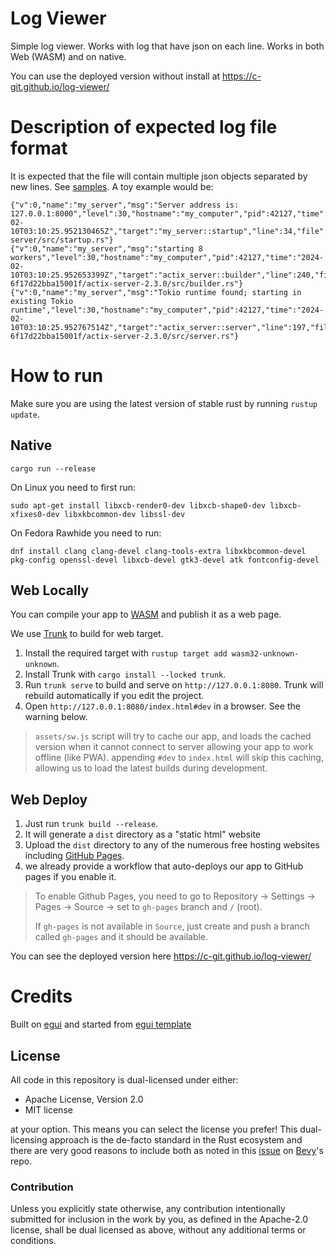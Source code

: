 # Log Viewer

Simple log viewer.
Works with log that have json on each line.
Works in both Web (WASM) and on native.

You can use the deployed version without install at <https://c-git.github.io/log-viewer/>

# Description of expected log file format

It is expected that the file will contain multiple json objects separated by new lines.
See [samples](tests/sample_logs/).
A toy example would be:

```
{"v":0,"name":"my_server","msg":"Server address is: 127.0.0.1:8000","level":30,"hostname":"my_computer","pid":42127,"time":"2024-02-10T03:10:25.952130465Z","target":"my_server::startup","line":34,"file":"crates/wic-server/src/startup.rs"}
{"v":0,"name":"my_server","msg":"starting 8 workers","level":30,"hostname":"my_computer","pid":42127,"time":"2024-02-10T03:10:25.952653399Z","target":"actix_server::builder","line":240,"file":"/home/user/.cargo/registry/src/index.crates.io-6f17d22bba15001f/actix-server-2.3.0/src/builder.rs"}
{"v":0,"name":"my_server","msg":"Tokio runtime found; starting in existing Tokio runtime","level":30,"hostname":"my_computer","pid":42127,"time":"2024-02-10T03:10:25.952767514Z","target":"actix_server::server","line":197,"file":"/home/user/.cargo/registry/src/index.crates.io-6f17d22bba15001f/actix-server-2.3.0/src/server.rs"}
```

# How to run

Make sure you are using the latest version of stable rust by running `rustup update`.

## Native

`cargo run --release`

On Linux you need to first run:

`sudo apt-get install libxcb-render0-dev libxcb-shape0-dev libxcb-xfixes0-dev libxkbcommon-dev libssl-dev`

On Fedora Rawhide you need to run:

`dnf install clang clang-devel clang-tools-extra libxkbcommon-devel pkg-config openssl-devel libxcb-devel gtk3-devel atk fontconfig-devel`

## Web Locally

You can compile your app to [WASM](https://en.wikipedia.org/wiki/WebAssembly) and publish it as a web page.

We use [Trunk](https://trunkrs.dev/) to build for web target.

1. Install the required target with `rustup target add wasm32-unknown-unknown`.
2. Install Trunk with `cargo install --locked trunk`.
3. Run `trunk serve` to build and serve on `http://127.0.0.1:8080`. Trunk will rebuild automatically if you edit the project.
4. Open `http://127.0.0.1:8080/index.html#dev` in a browser. See the warning below.

> `assets/sw.js` script will try to cache our app, and loads the cached version when it cannot connect to server allowing your app to work offline (like PWA).
> appending `#dev` to `index.html` will skip this caching, allowing us to load the latest builds during development.

## Web Deploy

1. Just run `trunk build --release`.
2. It will generate a `dist` directory as a "static html" website
3. Upload the `dist` directory to any of the numerous free hosting websites including [GitHub Pages](https://docs.github.com/en/free-pro-team@latest/github/working-with-github-pages/configuring-a-publishing-source-for-your-github-pages-site).
4. we already provide a workflow that auto-deploys our app to GitHub pages if you enable it.

> To enable Github Pages, you need to go to Repository -> Settings -> Pages -> Source -> set to `gh-pages` branch and `/` (root).
>
> If `gh-pages` is not available in `Source`, just create and push a branch called `gh-pages` and it should be available.

You can see the deployed version here <https://c-git.github.io/log-viewer/>

# Credits

Built on [egui](https://www.egui.rs/) and started from [egui template](https://github.com/emilk/eframe_template/)

## License

All code in this repository is dual-licensed under either:

- Apache License, Version 2.0
- MIT license

at your option.
This means you can select the license you prefer!
This dual-licensing approach is the de-facto standard in the Rust ecosystem and there are very good reasons to include both as noted in
this [issue](https://github.com/bevyengine/bevy/issues/2373) on [Bevy](https://bevyengine.org)'s repo.

### Contribution

Unless you explicitly state otherwise, any contribution intentionally submitted
for inclusion in the work by you, as defined in the Apache-2.0 license, shall
be dual licensed as above, without any additional terms or conditions.
